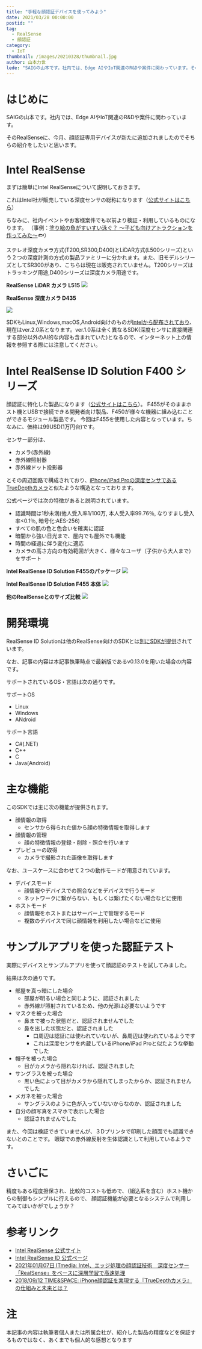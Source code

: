 ```yaml
---
title: "手軽な顔認証デバイスを使ってみよう"
date: 2021/03/28 00:00:00
postid: ""
tag:
  - RealSense
  - 顔認証
category:
  - IoT
thumbnail: /images/20210328/thumbnail.jpg
author: 山本力世
lede: "SAIGの山本です。社内では、Edge AIやIoT関連のR&Dや案件に関わっています。そのRealSenseに、今月、顔認証専用デバイスが新たに追加されましたのでそちらの紹介をしたいと思います。まずは簡単にIntel RealSenseについて説明しておきます。"
---
```


# はじめに

SAIGの山本です。社内では、Edge AIやIoT関連のR&Dや案件に関わっています。

そのRealSenseに、今月、顔認証専用デバイスが新たに追加されましたのでそちらの紹介をしたいと思います。

# Intel RealSense

まずは簡単にIntel RealSenseについて説明しておきます。

これはIntel社が販売している深度センサの総称になります（[公式サイトはこちら](https://www.intel.co.jp/content/www/jp/ja/architecture-and-technology/realsense-overview.html)）

ちなみに、社内イベントやお客様案件でも以前より検証・利用しているものになります。
（事例：[塗り絵の魚がすいすい泳ぐ？ ～子ども向けアトラクションを作ってみた～](/articles/20201126/)🐟）

ステレオ深度カメラ方式(T200,SR300,D400)とLiDAR方式(L500シリーズ)という２つの深度計測の方式の製品ファミリーに分かれます。また、旧モデルシリーズとしてSR300があり、こちらは現在は販売されていません。T200シリーズはトラッキング用途,D400シリーズは深度カメラ用途です。

__RealSense LiDAR カメラ L515__
<img src="/images/20210328/realsense_lidar_camera_l515.jpg" loading="lazy">

__RealSense 深度カメラ D435__

<img src="/images/20210328/realsense_shindo_camera_d435.jpg" loading="lazy">

SDKもLinux,Windows,macOS,Android向けのものが[Intelから配布されており](https://github.com/IntelRealSense/librealsense/releases)、現在はver.2.0系となります。ver.1.0系は全く異なるSDK(深度センサに直接関連する部分以外のAI的な内容も含まれていた)となるので、インターネット上の情報を参照する際には注意してください。

# Intel RealSense ID Solution F400 シリーズ

顔認証に特化した製品になります（[公式サイトはこちら](https://www.intelrealsense.com/facial-authentication/)）。
F455がそのままホスト機とUSBで接続できる開発者向け製品、F450が様々な機器に組み込むことができるモジュール製品です。
今回はF455を使用した内容となっています。ちなみに、価格は99USD(1万円台)です。

センサー部分は、

- カメラ(赤外線)
- 赤外線照射器
- 赤外線ドット投影器

とその周辺回路で構成されており、[iPhone/iPad Proの深度センサであるTrueDepthカメラ](https://time-space.kddi.com/ict-keywords/20180912/2436)と似たような構造となっております。

公式ページでは次の特徴があると説明されています。

- 認識時間は1秒未満(他人受入率1/100万, 本人受入率99.76％, なりすまし受入率<0.1％, 暗号化:AES-256)
- すべての肌の色と色合いを確実に認証
- 暗闇から強い日光まで、屋内でも屋外でも機能
- 時間の経過に伴う変化に適応
- カメラの高さ方向の有効範囲が大きく、様々なユーザ（子供から大人まで）をサポート

__Intel RealSense ID Solution F455のパッケージ__
<img src="/images/20210328/Intel_RealSense_ID_F455.jpg" loading="lazy">

__Intel RealSense ID Solution F455 本体__
<img src="/images/20210328/Intel_RealSense_ID_F455_2.jpg" loading="lazy">

__他のRealSenseとのサイズ比較__
<img src="/images/20210328/RealSense.jpg" loading="lazy">

# 開発環境

RealSense ID Solutionは他のRealSense向けのSDKとは[別にSDKが提供](https://github.com/IntelRealSense/RealSenseID/releases)されています。

なお、記事の内容は本記事執筆時点で最新版であるv0.13.0を用いた場合の内容です。

サポートされているOS・言語は次の通りです。

サポートOS

- Linux
- Windows
- ANdroid

サポート言語

- C#(.NET)
- C++
- C
- Java(Android)

# 主な機能

このSDKでは主に次の機能が提供されます。

- 顔情報の取得
  - センサから得られた値から顔の特徴情報を取得します
- 顔情報の管理
  - 顔の特徴情報の登録・削除・照合を行います
- プレビューの取得
  - カメラで撮影された画像を取得します

なお、ユースケースに合わせて２つの動作モードが用意されています。

- デバイスモード
  - 顔情報やデバイスでの照合などをデバイスで行うモード
  - ネットワークに繋がらない、もしくは繋げたくない場合などに使用
- ホストモード
  - 顔情報をホストまたはサーバー上で管理するモード
  - 複数のデバイスで同じ顔情報を利用したい場合などに使用

# サンプルアプリを使った認証テスト

実際にデバイスとサンプルアプリを使って顔認証のテストを試してみました。

結果は次の通りです。

- 部屋を真っ暗にした場合
  - 部屋が明るい場合と同じように、認証されました
  - 赤外線が照射されているため、他の光源は必要ないようです
- マスクを被った場合
  - 鼻まで被った状態だと、認証されませんでした
  - 鼻を出した状態だと、認証されました
    - 口周辺は認証には使われていないが、鼻周辺は使われているようです
    - これは深度センサを内蔵しているiPhone/iPad Proと似たような挙動でした
- 帽子を被った場合
  - 目がカメラから隠れなければ、認証されました
- サングラスを被った場合
  - 黒い色によって目がカメラから隠れてしまったからか、認証されませんでした
- メガネを被った場合
  - サングラスのように色が入っていないからなのか、認証されました
- 自分の顔写真をスマホで表示した場合
  - 認証されませんでした

また、今回は検証できていませんが、３Dプリンタで印刷した顔面でも認識できないとのことです。
眼球での赤外線反射を生体認識として利用しているようです。

# さいごに

精度もある程度担保され、比較的コストも低めで、（組込系を含む）ホスト機からの制御もシンプルに行えるので、
顔認証機能が必要となるシステムで利用してみてはいかがでしょうか？

# 参考リンク

- [Intel RealSense 公式サイト](https://www.intel.co.jp/content/www/jp/ja/architecture-and-technology/realsense-overview.html)
- [Intel RealSense ID 公式ページ](https://www.intelrealsense.com/facial-authentication/)
- [2021年01月07日 ITmedia: Intel、エッジ処理の顔認証技術　深度センサー「RealSense」をベースに深層学習で高速処理](https://www.itmedia.co.jp/news/articles/2101/07/news141.html)
- [2018/09/12 TIME&SPACE: iPhone顔認証を実現する『TrueDepthカメラ』の仕組みと未来とは？](https://time-space.kddi.com/ict-keywords/20180912/2436)

# 注

本記事の内容は執筆者個人または所属会社が、紹介した製品の精度などを保証するものではなく、あくまでも個人的な感想となります
